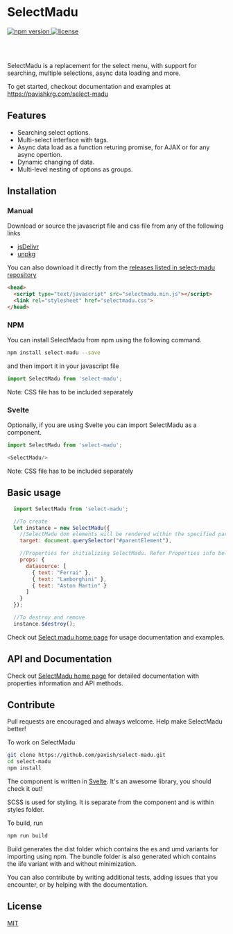 # SelectMadu

<a href="https://www.npmjs.com/package/select-madu">
  <img src="https://img.shields.io/npm/v/select-madu" alt="npm version">
</a>

<a href="https://github.com/pavish/select-madu/blob/master/LICENSE">
  <img src="https://img.shields.io/npm/l/select-madu" alt="license">
</a>

<br/><br/>

SelectMadu is a replacement for the select menu, with support for searching, multiple selections, async data loading and more.

To get started, checkout documentation and examples at https://pavishkrg.com/select-madu


## Features
* Searching select options.
* Multi-select interface with tags.
* Async data load as a function returing promise, for AJAX or for any async opertion.
* Dynamic changing of data.
* Multi-level nesting of options as groups.


## Installation

### Manual
Download or source the javascript file and css file from any of the following links
* [jsDelivr][js-delivr-url]
* [unpkg][unpkg-url]

You can also download it directly from the [releases listed in select-madu repository][release-url]

```html
<head>
  <script type="text/javascript" src="selectmadu.min.js"></script>
  <link rel="stylesheet" href="selectmadu.css">
</head>
```

### NPM
You can install SelectMadu from npm using the following command.

```bash
npm install select-madu --save
```
and then import it in your javascript file
```javascript
import SelectMadu from 'select-madu';
```
Note: CSS file has to be included separately

### Svelte
Optionally, if you are using Svelte you can import SelectMadu as a component.

```javascript
import SelectMadu from 'select-madu';

<SelectMadu/>
```
Note: CSS file has to be included separately


## Basic usage
```javascript
  import SelectMadu from 'select-madu';

  //To create
  let instance = new SelectMadu({
    //SelectMadu dom elements will be rendered within the specified parent element in target.
    target: document.querySelector("#parentElement"),

    //Properties for initializing SelectMadu. Refer Properties info below.
    props: {
      datasource: [
        { text: "Ferrai" }, 
        { text: "Lamborghini" },
        { text: "Aston Martin" }
      ]
    }
  });

  //To destroy and remove
  instance.$destroy();
```
Check out [Select madu home page][select-madu-url] for usage documentation and examples.


## API and Documentation
Check out [SelectMadu home page][select-madu-url] for detailed documentation with properties information and API methods.


## Contribute
Pull requests are encouraged and always welcome. Help make SelectMadu better!

To work on SelectMadu
```bash
git clone https://github.com/pavish/select-madu.git
cd select-madu
npm install
```

The component is written in [Svelte][svelte-url]. 
It's an awesome library, you should check it out!

SCSS is used for styling. It is separate from the component and is within styles folder.  

To build, run
```bash
npm run build
```

Build generates the dist folder which contains the es and umd variants for importing using npm.
The bundle folder is also generated which contains the iife variant with and without minimization.

You can also contribute by writing additional tests, adding issues that you encounter, or by helping with the documentation.


## License
[MIT](LICENSE)

[bundle-folder-url]: https://github.com/pavish/select-madu/tree/master/bundle
[docs-folder-url]: https://github.com/pavish/select-madu/tree/master/docs
[svelte-url]: https://svelte.dev/
[select-madu-url]: https://pavishkrg.com/select-madu

[js-delivr-url]: https://www.jsdelivr.com/package/npm/select-madu
[unpkg-url]: https://unpkg.com/browse/select-madu/dist/
[release-url]: https://github.com/pavish/select-madu/releases
